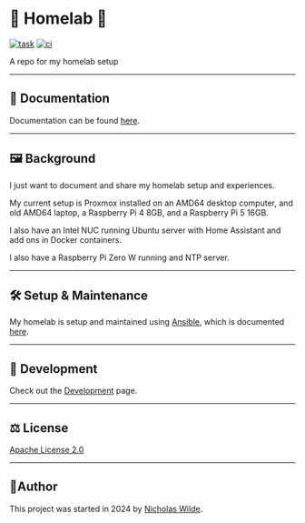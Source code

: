 # :house_with_garden: Homelab :test_tube:
[![task](https://img.shields.io/badge/Task-Enabled-brightgreen?style=for-the-badge&logo=task&logoColor=white)](https://taskfile.dev/#/)
[![ci](https://img.shields.io/github/actions/workflow/status/nicholaswilde/homelab/ci.yaml?label=ci&style=for-the-badge&branch=main)](https://github.com/nicholaswilde/homelab/actions/workflows/ci.yaml)

A repo for my homelab setup

---

## :book: Documentation

Documentation can be found [here][1].

---

## :framed_picture: Background

I just want to document and share my homelab setup and experiences.

My current setup is Proxmox installed on an AMD64 desktop computer, and old AMD64 laptop, a Raspberry Pi 4 8GB, and a Raspberry Pi 5 16GB.

I also have an Intel NUC running Ubuntu server with Home Assistant and add ons in Docker containers.

I also have a Raspberry Pi Zero W running and NTP server.

---

## :hammer_and_wrench: Setup & Maintenance

My homelab is setup and maintained using [Ansible][5], which is documented [here][6].

---

## :construction: Development

Check out the [Development](./reference/development.md) page.

---

## :balance_scale: License

​[​Apache License 2.0](../LICENSE)

---

## :pencil:​ Author

​This project was started in 2024 by [​Nicholas Wilde​][2].

[1]: <https://nicholaswilde.io/homelab/>
[2]: <https://github.com/nicholaswilde/>
[3]: <https://pypi.org/project/Jinja2/>

[5]: <https://www.redhat.com/en/ansible-collaborative>
[6]: <https://github.com/nicholaswilde/homelab-playbooks>
